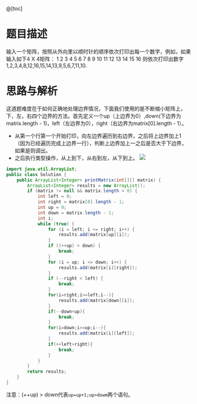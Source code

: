 @[toc]
# 题目描述
输入一个矩阵，按照从外向里以顺时针的顺序依次打印出每一个数字，例如，如果输入如下4 X 4矩阵： 1 2 3 4 5 6 7 8 9 10 11 12 13 14 15 16 则依次打印出数字1,2,3,4,8,12,16,15,14,13,9,5,6,7,11,10.

# 思路与解析
这道题难度在于如何正确地处理边界情况，下面我们使用的是不断缩小矩阵上，下，左，右四个边界的方法。首先定义一个up（上边界为0）,down(下边界为matrix.length - 1)，left（左边界为0），right（右边界为matrix[0].length - 1）。
- 从第一个行第一个开始打印，向左边界遍历到右边界，之后将上边界加上1（因为已经遍历完成上边界一行），判断上边界加上一之后是否大于下边界，如果是则调出。
- 之后执行类型操作，从上到下，从右到左，从下到上。
![](https://imgconvert.csdnimg.cn/aHR0cHM6Ly9tYXJrZG93bnBpY3R1cmUub3NzLWNuLXFpbmdkYW8uYWxpeXVuY3MuY29tLzIwMjAwNzE5MDIwMzI4LnBuZw?x-oss-process=image/format,png)

```java
import java.util.ArrayList;
public class Solution {
    public ArrayList<Integer> printMatrix(int[][] matrix) {
        ArrayList<Integer> results = new ArrayList();
        if (matrix != null && matrix.length > 0) {
            int left = 0;
            int right = matrix[0].length - 1;
            int up = 0;
            int down = matrix.length - 1;
            int i;
            while (true) {
                for (i = left; i <= right; i++) {
                    results.add(matrix[up][i]);
                }
                if ((++up) > down) {
                    break;
                }
                for (i = up; i <= down; i++) {
                    results.add(matrix[i][right]);
                }
                if (--right < left) {
                    break;
                }
                for(i=right;i>=left;i--){
                    results.add(matrix[down][i]);
                }
                if(--down<up){
                    break;
                }
                for(i=down;i>=up;i--){
                    results.add(matrix[i][left]);
                }
                if(++left>right){
                    break;
                }
            }
        }
        return results;
    }
}
```
注意：(++up) > down代表`up=up+1;up>dowm`两个语句。


